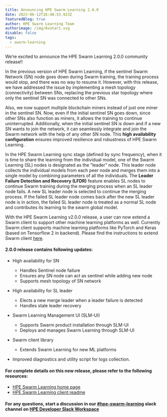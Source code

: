 ```yaml
---
title: Announcing HPE Swarm Learning 2.0.0
date: 2023-06-12T16:48:53.923Z
featuredBlog: true
author: HPE Swarm Learning Team
authorimage: /img/Avatar1.svg
disable: false
tags:
  - swarm-learning
---
```

We’re excited to announce the HPE Swarm Learning 2.0.0 community release!!

In the previous version of HPE Swarm Learning, if the sentinel Swarm Network (SN) node goes down during Swarm training, the training process would stop, and there was no way to resume it. However, with this release, we have addressed the issue by implementing a mesh topology (connectivity) between SNs, replacing the previous star topology where only the sentinel SN was connected to other SNs. 

Also, we now support multiple blockchain miners instead of just one miner in the sentinel SN. Now, even if the initial sentinel SN goes down, since other SNs also function as miners, it allows the training to continue uninterrupted. Additionally, when the initial sentinel SN is down and if a new SN wants to join the network, it can seamlessly integrate and join the Swarm network with the help of any other SN node. This **high availability configuration** ensures improved resilience and robustness of HPE Swarm Learning.

In the HPE Swarm Learning sync stage (defined by sync frequency), when it is time to share the learning from the individual model, one of the Swarm Learning (SL) nodes is designated as the “leader” node. This leader node collects the individual models from each peer node and merges them into a single model by combining parameters of all the individuals. The **Leader Failure Detection and Recovery (LFDR)** feature enables SL nodes to continue Swarm training during the merging process when an SL leader node fails. A new SL leader node is selected to continue the merging process. If the failed SL leader node comes back after the new SL leader node is in action, the failed SL leader node is treated as a normal SL node and contributes its learning to the swarm global model.

With the HPE Swarm Learning v2.0.0 release, a user can now extend a Swarm client to support other machine learning platforms as well. Currently Swarm client supports machine learning platforms like PyTorch and Keras (based on Tensorflow 2 in backend). Please find the instructions to extend Swarm client [here](https://github.com/HewlettPackard/swarm-learning/blob/master/lib/src/README.md).

#### **2.0.0 release contains following updates:**

* High availability for SN

  * Handles Sentinel node failure
  * Ensures any SN node can act as sentinel while adding new node
  * Supports mesh topology of SN network
* High availability for SL leader

  * Elects a new merge leader when a leader failure is detected
  * Handles stale leader recovery
* Swarm Learning Management UI (SLM-UI)

  * Supports Swarm product installation through SLM-UI
  * Deploys and manages Swarm Learning through SLM-UI
* Swarm client library

  * Extends Swarm Learning for new ML platforms
* Improved diagnostics and utility script for logs collection.

#### For complete details on this new release, please refer to the following resources:

* [H﻿PE Swarm Learning home page](https://github.com/HewlettPackard/swarm-learning)
* [H﻿PE Swarm Learning client readme](https://github.com/HewlettPackard/swarm-learning/blob/master/lib/src/README.md)

#### For any questions, start a discussion in our [\#hpe-swarm-learning](https://hpedev.slack.com/archives/C04A5DK9TUK) slack channel on [HPE Developer Slack Workspace](https://slack.hpedev.io/)
